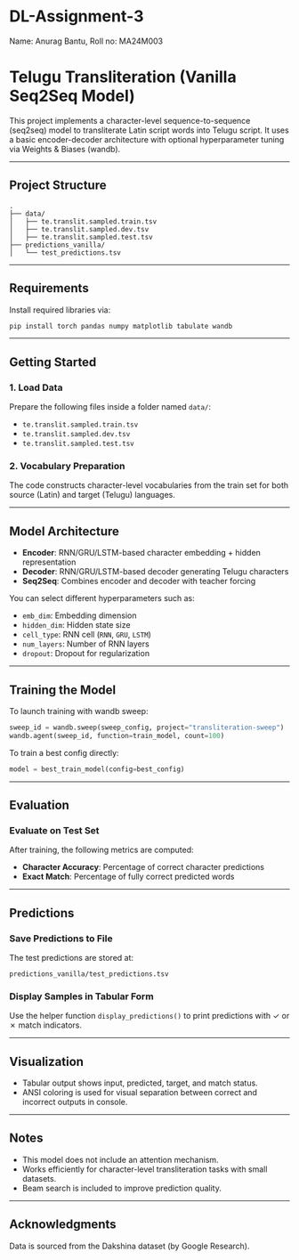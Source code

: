 # DL-Assignment-3
Name: Anurag Bantu, Roll no: MA24M003

# Telugu Transliteration (Vanilla Seq2Seq Model)

This project implements a character-level sequence-to-sequence (seq2seq) model to transliterate Latin script words into Telugu script. It uses a basic encoder-decoder architecture with optional hyperparameter tuning via Weights & Biases (wandb).

---

## Project Structure

```
.
├── data/
│   ├── te.translit.sampled.train.tsv
│   ├── te.translit.sampled.dev.tsv
│   ├── te.translit.sampled.test.tsv
├── predictions_vanilla/
│   └── test_predictions.tsv
```

---

## Requirements

Install required libraries via:

```bash
pip install torch pandas numpy matplotlib tabulate wandb
```

---

## Getting Started

### 1. Load Data

Prepare the following files inside a folder named `data/`:

- `te.translit.sampled.train.tsv`
- `te.translit.sampled.dev.tsv`
- `te.translit.sampled.test.tsv`

### 2. Vocabulary Preparation

The code constructs character-level vocabularies from the train set for both source (Latin) and target (Telugu) languages.

---

## Model Architecture

- **Encoder**: RNN/GRU/LSTM-based character embedding + hidden representation
- **Decoder**: RNN/GRU/LSTM-based decoder generating Telugu characters
- **Seq2Seq**: Combines encoder and decoder with teacher forcing

You can select different hyperparameters such as:
- `emb_dim`: Embedding dimension
- `hidden_dim`: Hidden state size
- `cell_type`: RNN cell (`RNN`, `GRU`, `LSTM`)
- `num_layers`: Number of RNN layers
- `dropout`: Dropout for regularization

---

## Training the Model

To launch training with wandb sweep:

```python
sweep_id = wandb.sweep(sweep_config, project="transliteration-sweep")
wandb.agent(sweep_id, function=train_model, count=100)
```

To train a best config directly:

```python
model = best_train_model(config=best_config)
```

---

## Evaluation

### Evaluate on Test Set

After training, the following metrics are computed:

- **Character Accuracy**: Percentage of correct character predictions
- **Exact Match**: Percentage of fully correct predicted words

---

## Predictions

### Save Predictions to File

The test predictions are stored at:

```
predictions_vanilla/test_predictions.tsv
```

### Display Samples in Tabular Form

Use the helper function `display_predictions()` to print predictions with ✓ or ✗ match indicators.

---

## Visualization

- Tabular output shows input, predicted, target, and match status.
- ANSI coloring is used for visual separation between correct and incorrect outputs in console.

---

## Notes

- This model does not include an attention mechanism.
- Works efficiently for character-level transliteration tasks with small datasets.
- Beam search is included to improve prediction quality.

---

## Acknowledgments

Data is sourced from the Dakshina dataset (by Google Research).
